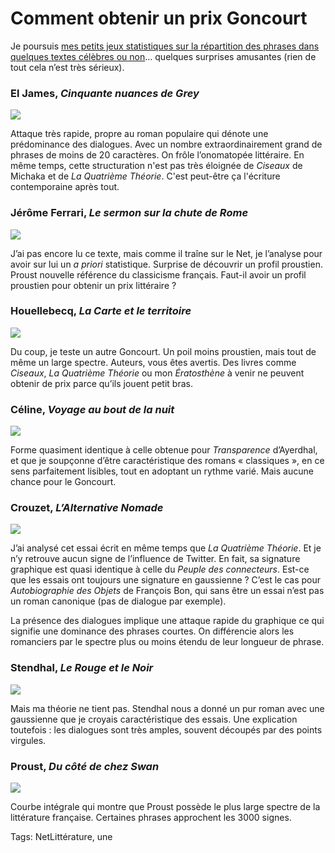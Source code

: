 # Comment obtenir un prix Goncourt

Je poursuis [mes petits jeux statistiques sur la répartition des phrases dans quelques textes célèbres ou non](http://blog.tcrouzet.com/2012/12/06/interdire-cest-liberateur-meme-en-ecriture)… quelques surprises amusantes (rien de tout cela n’est très sérieux).

### El James, *Cinquante nuances de Grey*

![](http://blog.tcrouzet.comhttps://tcrouzet.com/images_tc/2012/12/eljames.png)

Attaque très rapide, propre au roman populaire qui dénote une prédominance des dialogues. Avec un nombre extraordinairement grand de phrases de moins de 20 caractères. On frôle l’onomatopée littéraire. En même temps, cette structuration n'est pas très éloignée de *Ciseaux* de Michaka et de *La Quatrième Théorie*. C'est peut-être ça l'écriture contemporaine après tout.

### Jérôme Ferrari, *Le sermon sur la chute de Rome*

![](http://blog.tcrouzet.comhttps://tcrouzet.com/images_tc/2012/12/ferrari.png)

J’ai pas encore lu ce texte, mais comme il traîne sur le Net, je l’analyse pour avoir sur lui un *a priori* statistique. Surprise de découvrir un profil proustien. Proust nouvelle référence du classicisme français. Faut-il avoir un profil proustien pour obtenir un prix littéraire ?

### Houellebecq, *La Carte et le territoire*

![](http://blog.tcrouzet.comhttps://tcrouzet.com/images_tc/2012/12/houellebecq.png)

Du coup, je teste un autre Goncourt. Un poil moins proustien, mais tout de même un large spectre. Auteurs, vous êtes avertis. Des livres comme *Ciseaux*, *La Quatrième Théorie* ou mon *Ératosthène* à venir ne peuvent obtenir de prix parce qu’ils jouent petit bras.

### Céline, *Voyage au bout de la nuit*

![](http://blog.tcrouzet.comhttps://tcrouzet.com/images_tc/2012/12/celine.png)

Forme quasiment identique à celle obtenue pour *Transparence* d’Ayerdhal, et que je soupçonne d’être caractéristique des romans « classiques », en ce sens parfaitement lisibles, tout en adoptant un rythme varié. Mais aucune chance pour le Goncourt.

### Crouzet, *L’Alternative Nomade*

![](http://blog.tcrouzet.comhttps://tcrouzet.com/images_tc/2012/12/crouzet_a.png)

J’ai analysé cet essai écrit en même temps que *La Quatrième Théorie*. Et je n’y retrouve aucun signe de l’influence de Twitter. En fait, sa signature graphique est quasi identique à celle du *Peuple des connecteurs*. Est-ce que les essais ont toujours une signature en gaussienne ? C’est le cas pour *Autobiographie des Objets* de François Bon, qui sans être un essai n’est pas un roman canonique (pas de dialogue par exemple).

La présence des dialogues implique une attaque rapide du graphique ce qui signifie une dominance des phrases courtes. On différencie alors les romanciers par le spectre plus ou moins étendu de leur longueur de phrase. 

### Stendhal, *Le Rouge et le Noir*

![](http://blog.tcrouzet.comhttps://tcrouzet.com/images_tc/2012/12/stendhal.png)

Mais ma théorie ne tient pas. Stendhal nous a donné un pur roman avec une gaussienne que je croyais caractéristique des essais. Une explication toutefois : les dialogues sont très amples, souvent découpés par des points virgules.

### Proust, *Du côté de chez Swan*

![](http://blog.tcrouzet.comhttps://tcrouzet.com/images_tc/2012/12/proust_i.png)

Courbe intégrale qui montre que Proust possède le plus large spectre de la littérature française. Certaines phrases approchent les 3000 signes.

Tags: NetLittérature, une